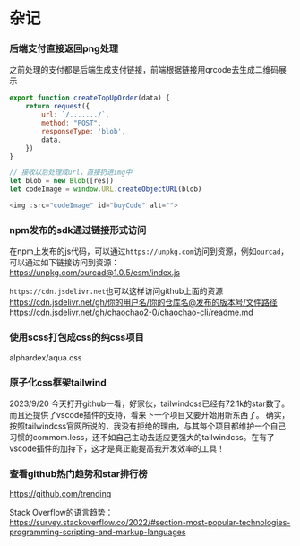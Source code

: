 # 杂记

### 后端支付直接返回png处理
之前处理的支付都是后端生成支付链接，前端根据链接用qrcode去生成二维码展示
```js
export function createTopUpOrder(data) {
    return request({
        url: `/......./`,
        method: "POST",
        responseType: 'blob',
        data,
    })
}

// 接收以后处理成url，直接扔进img中
let blob = new Blob([res])
let codeImage = window.URL.createObjectURL(blob)

<img :src="codeImage" id="buyCode" alt="">
```

### npm发布的sdk通过链接形式访问
在npm上发布的js代码，可以通过`https://unpkg.com`访问到资源，例如`ourcad`，可以通过如下链接访问到资源：
https://unpkg.com/ourcad@1.0.5/esm/index.js

`https://cdn.jsdelivr.net`也可以这样访问github上面的资源
https://cdn.jsdelivr.net/gh/你的用户名/你的仓库名@发布的版本号/文件路径
https://cdn.jsdelivr.net/gh/chaochao2-0/chaochao-cli/readme.md


### 使用scss打包成css的纯css项目
alphardex/aqua.css

### 原子化css框架tailwind
2023/9/20 今天打开github一看，好家伙，tailwindcss已经有72.1k的star数了。而且还提供了vscode插件的支持，看来下一个项目又要开始用新东西了。
确实，按照tailwindcss官网所说的，我没有拒绝的理由，与其每个项目都维护一个自己习惯的commom.less，还不如自己主动去适应更强大的tailwindcss。在有了vscode插件的加持下，这才是真正能提高我开发效率的工具！

### 查看github热门趋势和star排行榜
https://github.com/trending

Stack Overflow的语言趋势：
https://survey.stackoverflow.co/2022/#section-most-popular-technologies-programming-scripting-and-markup-languages